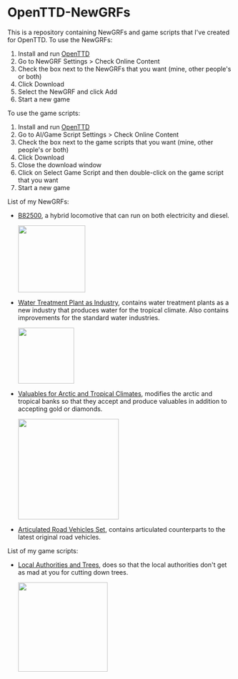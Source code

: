 # OpenTTD-NewGRFs
This is a repository containing NewGRFs and game scripts that I've created for OpenTTD. To use the NewGRFs:
1. Install and run [OpenTTD](https://github.com/OpenTTD/OpenTTD)
2. Go to NewGRF Settings > Check Online Content
3. Check the box next to the NewGRFs that you want (mine, other people's or both)
4. Click Download
5. Select the NewGRF and click Add
6. Start a new game

To use the game scripts:
1. Install and run [OpenTTD](https://github.com/OpenTTD/OpenTTD)
2. Go to AI/Game Script Settings > Check Online Content
3. Check the box next to the game scripts that you want (mine, other people's or both)
4. Click Download
5. Close the download window
6. Click on Select Game Script and then double-click on the game script that you want
7. Start a new game

List of my NewGRFs:
* [B82500](https://github.com/DonaldDuck313/OpenTTD-NewGRFs/tree/main/B82500), a hybrid locomotive that can run on both electricity and diesel.

    <img src="https://i.stack.imgur.com/BCWo5.png" height="150">

* [Water Treatment Plant as Industry](https://github.com/DonaldDuck313/OpenTTD-NewGRFs/tree/main/WaterTreatmentPlant), contains water treatment plants as a new industry that produces water for the tropical climate. Also contains improvements for the standard water industries.

    <img src="https://i.stack.imgur.com/xa0lB.png" height="125">

* [Valuables for Arctic and Tropical Climates](https://github.com/DonaldDuck313/OpenTTD-NewGRFs/tree/main/ValuablesForArcticAndTropical), modifies the arctic and tropical banks so that they accept and produce valuables in addition to accepting gold or diamonds.

    <img src="https://i.stack.imgur.com/Iw6i8.png" height="225">
    
* [Articulated Road Vehicles Set](https://github.com/DonaldDuck313/OpenTTD-NewGRFs/tree/main/ArticulatedRoadVehicles), contains articulated counterparts to the latest original road vehicles.

List of my game scripts:
* [Local Authorities and Trees](https://github.com/DonaldDuck313/OpenTTD-NewGRFs/tree/main/LocalAuthoritiesAndTrees), does so that the local authorities don't get as mad at you for cutting down trees.

    <img src="https://i.stack.imgur.com/T7PBN.png" height="200">
